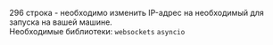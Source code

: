 296 строка - необходимо изменить IP-адрес на необходимый для запуска на вашей машине.  
Необходимые библиотеки: `websockets` `asyncio`
